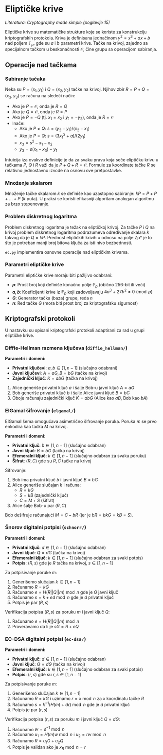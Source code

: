 # Eliptičke krive

_Literatura: Cryptography made simple (poglavlje 15)_

Eliptičke krive su matematičke strukture koje se koriste za konstrukciju
kriptografskih protokola. Kriva je definisana jednačinom $y^2 = x^3 + ax + b$
nad poljem $\mathbb{F}_p$, gde su $a$ i $b$ parametri krive. Tačke na krivoj,
zajedno sa specijalnom tačkom u beskonačnosti $\mathcal{O}$, čine grupu sa
operacijom sabiranja.

## Operacije nad tačkama

### Sabiranje tačaka

Neka su $P=(x_1,y_1)$ i $Q=(x_2,y_2)$ tačke na krivoj. Njihov zbir $R=P+Q=(x_3,y_3)$
se računa na sledeći način:

- Ako je $P=\mathcal{O}$, onda je $R=Q$
- Ako je $Q=\mathcal{O}$, onda je $R=P$
- Ako je $P=-Q$ (tj. $x_1=x_2$ i $y_1=-y_2$), onda je $R=\mathcal{O}$
- Inače:
  - Ako je $P \neq Q$: $s = (y_2-y_1)/(x_2-x_1)$
  - Ako je $P = Q$: $s = (3x_1^2 + a)/(2y_1)$
  - $x_3 = s^2 - x_1 - x_2$
  - $y_3 = s(x_1-x_3) - y_1$

Intuicija iza ovakve definicije je da za svaku pravu koja seče eliptičku krivu u
tačkama $P$, $Q$ i $R$ važi da je $P + Q + R = \mathcal{O}$. Formule za
koordinate tačke $R$ se relativno jednostavno izvode na osnovu ove pretpostavke.

### Množenje skalarom

Množenje tačke skalarom $k$ se definiše kao uzastopno sabiranje: $kP = P + P +
\dots + P$ ($k$ puta). U praksi se koristi efikasniji algoritam analogan
algoritmu za brzo stepenovanje.

### Problem diskretnog logaritma

Problem diskretnog logaritma je težak na eliptičkoj krivoj. Za tačke $P$ i
$Q$ na krivoj problem diskretnog logaritma podrazumeva određivanje skalara $k$
takvog da je $Q = kP$. Prednost eliptičkih krivih u odnosu na polje Zp* je to što je potreban manji broj bitova ključa za isti nivo bezbednosti.

`ec.py` implementira osnovne operacije nad eliptičkim krivama.

### Parametri eliptičke krive

Parametri eliptičke krive moraju biti pažljivo odabrani:

- **$p$**: Prost broj koji definiše konačno polje $\mathbb{F}_p$ (obično 256-bit ili veći)
- **$a, b$**: Koeficijenti krive iz $\mathbb{F}_p$ koji zadovoljavaju $4a^3 + 27b^2 \neq 0 \pmod{p}$
- **$G$**: Generator tačka (baza) grupe, reda $n$
- **$n$**: Red tačke $G$ (mora biti prost broj za kriptografsku sigurnost)

## Kriptografski protokoli

U nastavku su opisani kriptografski protokoli adaptirani za rad u grupi eliptičke krive.

### Diffie-Hellman razmena ključeva (`diffie_hellman/`)

**Parametri i domeni:**
- **Privatni ključevi**: $a, b \in [1, n-1]$ (slučajno odabrani)
- **Javni ključevi**: $A = aG, B = bG$ (tačke na krivoj)
- **Zajednički ključ**: $K = abG$ (tačka na krivoj)

1. Alice generiše privatni ključ $a$ i šalje Bob-u javni ključ $A=aG$
2. Bob generiše privatni ključ $b$ i šalje Alice javni ključ $B=bG$
3. Oboje računaju zajednički ključ $K=abG$ (Alice kao $aB$, Bob kao $bA$)

### ElGamal šifrovanje (`elgamal/`)

ElGamal šema omogućava asimetrično šifrovanje poruka. Poruka $m$ se prvo enkodira
kao tačka $M$ na krivoj.

**Parametri i domeni:**
- **Privatni ključ**: $b \in [1, n-1]$ (slučajno odabran)
- **Javni ključ**: $B = bG$ (tačka na krivoj)
- **Efemeralni ključ**: $k \in [1, n-1]$ (slučajno odabran za svaku poruku)
- **Šifrat**: $(R, C)$ gde su $R, C$ tačke na krivoj

Šifrovanje:

1. Bob ima privatni ključ $b$ i javni ključ $B=bG$
2. Alice generiše slučajan $k$ i računa:
   - $R = kG$
   - $S = kB$ (zajednički ključ)
   - $C = M + S$ (šifrat)
3. Alice šalje Bob-u par $(R,C)$

Bob dešifruje računajući $M = C - bR$ (jer je $bR = bkG = kB = S$).

### Šnorov digitalni potpisi (`schnorr/`)

**Parametri i domeni:**
- **Privatni ključ**: $d \in [1, n-1]$ (slučajno odabran)
- **Javni ključ**: $Q = dG$ (tačka na krivoj)
- **Efemeralni ključ**: $k \in [1, n-1]$ (slučajno odabran za svaki potpis)
- **Potpis**: $(R, s)$ gde je $R$ tačka na krivoj, $s \in [1, n-1]$

Za potpisivanje poruke $m$:

1. Generišemo slučajan $k \in [1, n-1]$
2. Računamo $R = kG$
3. Računamo $e = H(R||Q||m) \bmod n$ gde je $Q$ javni ključ
4. Računamo $s = k + ed \bmod n$ gde je $d$ privatni ključ
5. Potpis je par $(R,s)$

Verifikacija potpisa $(R,s)$ za poruku $m$ i javni ključ $Q$:

1. Računamo $e = H(R||Q||m) \bmod n$
2. Proveravamo da li je $sG = R + eQ$

### EC-DSA digitalni potpisi (`ec-dsa/`)

**Parametri i domeni:**
- **Privatni ključ**: $d \in [1, n-1]$ (slučajno odabran)
- **Javni ključ**: $Q = dG$ (tačka na krivoj)
- **Efemeralni ključ**: $k \in [1, n-1]$ (slučajno odabran za svaki potpis)
- **Potpis**: $(r, s)$ gde su $r, s \in [1, n-1]$

Za potpisivanje poruke $m$:

1. Generišemo slučajan $k \in [1, n-1]$
2. Računamo $R = kG$ i uzimamo $r = x \bmod n$ za $x$ koordinatu tačke $R$
3. Računamo $s = k^{-1}(H(m) + dr) \bmod n$ gde je $d$ privatni ključ
4. Potpis je par $(r,s)$

Verifikacija potpisa $(r,s)$ za poruku $m$ i javni ključ $Q=dG$:

1. Računamo $w = s^{-1} \bmod n$
2. Računamo $u_1 = H(m)w \bmod n$ i $u_2 = rw \bmod n$
3. Računamo $R = u_1G + u_2Q$
4. Potpis je validan ako je $x_R \bmod n = r$
